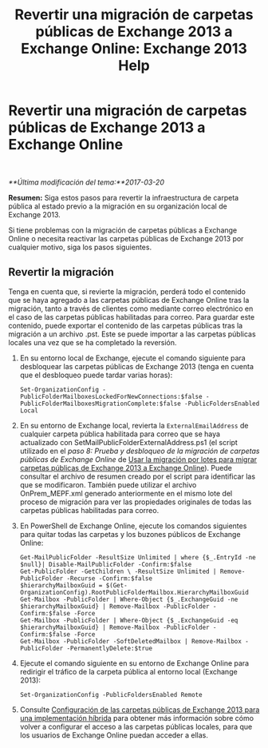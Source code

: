 ﻿---
title: 'Revertir una migración de carpetas públicas de Exchange 2013 a Exchange Online: Exchange 2013 Help'
TOCTitle: Revertir una migración de carpetas públicas de Exchange 2013 a Exchange Online
ms:assetid: bcd54aa0-aa45-4c68-b504-1475842d4b96
ms:mtpsurl: https://technet.microsoft.com/es-es/library/Mt798259(v=EXCHG.150)
ms:contentKeyID: 74432706
ms.date: 04/23/2018
mtps_version: v=EXCHG.150
ms.translationtype: HT
---

# Revertir una migración de carpetas públicas de Exchange 2013 a Exchange Online

 

_**Última modificación del tema:**2017-03-20_

**Resumen:** Siga estos pasos para revertir la infraestructura de carpeta pública al estado previo a la migración en su organización local de Exchange 2013.

Si tiene problemas con la migración de carpetas públicas a Exchange Online o necesita reactivar las carpetas públicas de Exchange 2013 por cualquier motivo, siga los pasos siguientes.

## Revertir la migración

Tenga en cuenta que, si revierte la migración, perderá todo el contenido que se haya agregado a las carpetas públicas de Exchange Online tras la migración, tanto a través de clientes como mediante correo electrónico en el caso de las carpetas públicas habilitadas para correo. Para guardar este contenido, puede exportar el contenido de las carpetas públicas tras la migración a un archivo .pst. Este se puede importar a las carpetas públicas locales una vez que se ha completado la reversión.

1.  En su entorno local de Exchange, ejecute el comando siguiente para desbloquear las carpetas públicas de Exchange 2013 (tenga en cuenta que el desbloqueo puede tardar varias horas):
    
        Set-OrganizationConfig -PublicFolderMailboxesLockedForNewConnections:$false -PublicFolderMailboxesMigrationComplete:$false -PublicFoldersEnabled Local 

2.  En su entorno de Exchange local, revierta la `ExternalEmailAddress` de cualquier carpeta pública habilitada para correo que se haya actualizado con SetMailPublicFolderExternalAddress.ps1 (el script utilizado en el *paso 8: Prueba y desbloqueo de la migración de carpetas públicas de Exchange Online* de [Usar la migración por lotes para migrar carpetas públicas de Exchange 2013 a Exchange Online](use-batch-migration-to-migrate-exchange-2013-public-folders-to-exchange-online-exchange-online-help.md)). Puede consultar el archivo de resumen creado por el script para identificar las que se modificaron. También puede utilizar el archivo OnPrem\_MEPF.xml generado anteriormente en el mismo lote del proceso de migración para ver las propiedades originales de todas las carpetas públicas habilitadas para correo.

3.  En PowerShell de Exchange Online, ejecute los comandos siguientes para quitar todas las carpetas y los buzones públicos de Exchange Online:
    
        Get-MailPublicFolder -ResultSize Unlimited | where {$_.EntryId -ne $null}| Disable-MailPublicFolder -Confirm:$false 
        Get-PublicFolder -GetChildren \ -ResultSize Unlimited | Remove-PublicFolder -Recurse -Confirm:$false
        $hierarchyMailboxGuid = $(Get-OrganizationConfig).RootPublicFolderMailbox.HierarchyMailboxGuid
        Get-Mailbox -PublicFolder | Where-Object {$_.ExchangeGuid -ne $hierarchyMailboxGuid} | Remove-Mailbox -PublicFolder -Confirm:$false -Force
        Get-Mailbox -PublicFolder | Where-Object {$_.ExchangeGuid -eq $hierarchyMailboxGuid} | Remove-Mailbox -PublicFolder -Confirm:$false -Force
        Get-Mailbox -PublicFolder -SoftDeletedMailbox | Remove-Mailbox -PublicFolder -PermanentlyDelete:$true

4.  Ejecute el comando siguiente en su entorno de Exchange Online para redirigir el tráfico de la carpeta pública al entorno local (Exchange 2013):
    
        Set-OrganizationConfig -PublicFoldersEnabled Remote

5.  Consulte [Configuración de las carpetas públicas de Exchange 2013 para una implementación híbrida](configure-exchange-2013-public-folders-for-a-hybrid-deployment-exchange-2013-help.md) para obtener más información sobre cómo volver a configurar el acceso a las carpetas públicas locales, para que los usuarios de Exchange Online puedan acceder a ellas.

